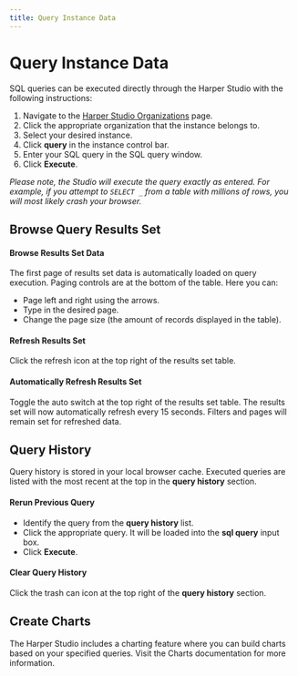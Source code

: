 ```yaml
---
title: Query Instance Data
---
```


# Query Instance Data

SQL queries can be executed directly through the Harper Studio with the following instructions:

1. Navigate to the [Harper Studio Organizations](https://studio.harperdb.io/organizations) page.
1. Click the appropriate organization that the instance belongs to.
1. Select your desired instance.
1. Click **query** in the instance control bar.
1. Enter your SQL query in the SQL query window.
1. Click **Execute**.

_Please note, the Studio will execute the query exactly as entered. For example, if you attempt to `SELECT _` from a table with millions of rows, you will most likely crash your browser._

## Browse Query Results Set

#### Browse Results Set Data

The first page of results set data is automatically loaded on query execution. Paging controls are at the bottom of the table. Here you can:

- Page left and right using the arrows.
- Type in the desired page.
- Change the page size (the amount of records displayed in the table).

#### Refresh Results Set

Click the refresh icon at the top right of the results set table.

#### Automatically Refresh Results Set

Toggle the auto switch at the top right of the results set table. The results set will now automatically refresh every 15 seconds. Filters and pages will remain set for refreshed data.

## Query History

Query history is stored in your local browser cache. Executed queries are listed with the most recent at the top in the **query history** section.

#### Rerun Previous Query

- Identify the query from the **query history** list.
- Click the appropriate query. It will be loaded into the **sql query** input box.
- Click **Execute**.

#### Clear Query History

Click the trash can icon at the top right of the **query history** section.

## Create Charts

The Harper Studio includes a charting feature where you can build charts based on your specified queries. Visit the Charts documentation for more information.

